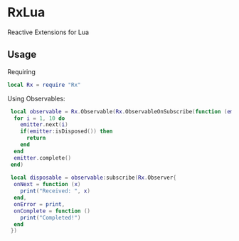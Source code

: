 # RxLua
Reactive Extensions for Lua

## Usage
Requiring
```lua
local Rx = require "Rx"
```

Using Observables:
```lua
 local observable = Rx.Observable(Rx.ObservableOnSubscribe(function (emitter)
  for i = 1, 10 do
    emitter.next(i)
    if(emitter:isDisposed()) then
      return
    end
  end
  emitter.complete()
 end)
 
 local disposable = observable:subscribe(Rx.Observer{
  onNext = function (x)
    print("Received: ", x)
  end,
  onError = print,
  onComplete = function ()
    print("Completed!")
  end
 })
```
